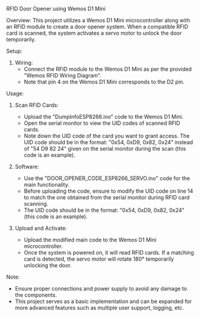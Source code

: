 RFID Door Opener using Wemos D1 Mini

Overview:
This project utilizes a Wemos D1 Mini microcontroller along with an RFID module to create a door opener system. When a compatible RFID card is scanned, the system activates a servo motor to unlock the door temporarily.

Setup:
1. Wiring:
   - Connect the RFID module to the Wemos D1 Mini as per the provided "Wemos RFID Wiring Diagram".
   - Note that pin 4 on the Wemos D1 Mini corresponds to the D2 pin.

Usage:
1. Scan RFID Cards:
   - Upload the "DumpInfoESP8266.ino" code to the Wemos D1 Mini.
   - Open the serial monitor to view the UID codes of scanned RFID cards.
   - Note down the UID code of the card you want to grant access. The UID code should be in the format: "0x54, 0xD9, 0x82, 0x24" instead of "54 D9 82 24" given on the serial monitor during the scan (this code is an example).

2. Software:
   - Use the "DOOR_OPENER_CODE_ESP8266_SERVO.ino" code for the main functionality.
   - Before uploading the code, ensure to modify the UID code on line 14 to match the one obtained from the serial monitor during RFID card scanning.
   - The UID code should be in the format: "0x54, 0xD9, 0x82, 0x24" (this code is an example).

3. Upload and Activate:
   - Upload the modified main code to the Wemos D1 Mini microcontroller.
   - Once the system is powered on, it will read RFID cards. If a matching card is detected, the servo motor will rotate 180° temporarily unlocking the door.

Note:
- Ensure proper connections and power supply to avoid any damage to the components.
- This project serves as a basic implementation and can be expanded for more advanced features such as multiple user support, logging, etc.
